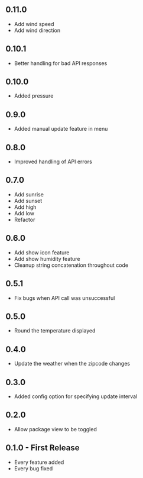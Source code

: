 ## 0.11.0
* Add wind speed
* Add wind direction

## 0.10.1
* Better handling for bad API responses

## 0.10.0
* Added pressure

## 0.9.0
* Added manual update feature in menu

## 0.8.0
* Improved handling of API errors

## 0.7.0
* Add sunrise
* Add sunset
* Add high
* Add low
* Refactor

## 0.6.0
* Add show icon feature
* Add show humidity feature
* Cleanup string concatenation throughout code

## 0.5.1
* Fix bugs when API call was unsuccessful

## 0.5.0
* Round the temperature displayed

## 0.4.0
* Update the weather when the zipcode changes

## 0.3.0
* Added config option for specifying update interval

## 0.2.0
* Allow package view to be toggled

## 0.1.0 - First Release
* Every feature added
* Every bug fixed
